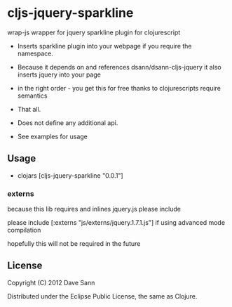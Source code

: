 # cljs-jquery-sparkline

wrap-js wrapper for jquery sparkline plugin for clojurescript

* Inserts sparkline plugin into your webpage if you require the namespace.

* Because it depends on and references dsann/dsann-cljs-jquery it also inserts jquery into your page

* in the right order - you get this for free thanks to clojurescripts require semantics

* That all.

* Does not define any additional api. 

* See examples for usage

## Usage

* clojars [cljs-jquery-sparkline "0.0.1"]

### externs

because this lib requires and inlines jquery.js please include 

please include [:externs "js/externs/jquery.1.7.1.js"] if using advanced mode compilation

hopefully this will not be required in the future


## License

Copyright (C) 2012 Dave Sann

Distributed under the Eclipse Public License, the same as Clojure.

